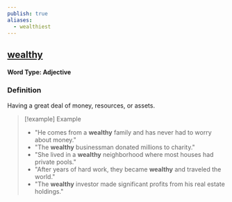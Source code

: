 ```yaml
---
publish: true
aliases:
  - wealthiest
---
```


## [wealthy](https://dictionary.cambridge.org/dictionary/english/wealthy)
#### Word Type: Adjective

### Definition
Having a great deal of money, resources, or assets.

> [!example] Example
> 
> - "He comes from a **wealthy** family and has never had to worry about money."
> - "The **wealthy** businessman donated millions to charity."
> - "She lived in a **wealthy** neighborhood where most houses had private pools."
> - "After years of hard work, they became **wealthy** and traveled the world."
> - "The **wealthy** investor made significant profits from his real estate holdings."